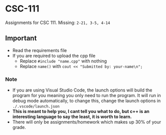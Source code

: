 # CSC-111
Assignments for CSC 111. Missing: `2-21, 3-5, 4-14`

## Important
* Read the requirements file
* If you are required to upload the cpp file
    * Replace `#include "name.cpp"` with nothing
    * Replace `name()` with `cout << "Submitted by: your-name\n";`


### Note
* If you are using Visual Studio Code, the launch options will build the program for you meaning you only need to run the program. It will run in debug mode automatically, to change this, change the launch options in `./.vscode/launch.json`
* **This is meant to help you, I cant tell you what to do, but c++ is an interesting language to say the least, it is worth to learn.**
* There will only be assignments/homework which makes up 30% of your grade.
